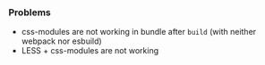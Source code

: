### Problems
- css-modules are not working in bundle after `build` (with neither webpack nor esbuild)
- LESS + css-modules are not working